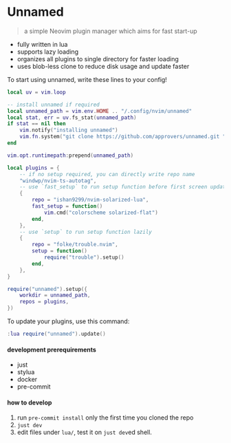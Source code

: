 # Unnamed

> a simple Neovim plugin manager which aims for fast start-up

- fully written in lua
- supports lazy loading
- organizes all plugins to single directory for faster loading
- uses blob-less clone to reduce disk usage and update faster

To start using unnamed, write these lines to your config!

```lua
local uv = vim.loop

-- install unnamed if required
local unnamed_path = vim.env.HOME .. "/.config/nvim/unnamed"
local stat, err = uv.fs_stat(unnamed_path)
if stat == nil then
    vim.notify("installing unnamed")
    vim.fn.system("git clone https://github.com/approvers/unnamed.git " .. unnamed_path)
end

vim.opt.runtimepath:prepend(unnamed_path)

local plugins = {
    -- if no setup required, you can directly write repo name
    "windwp/nvim-ts-autotag",
    -- use `fast_setup` to run setup function before first screen update
    {
        repo = "ishan9299/nvim-solarized-lua",
        fast_setup = function()
            vim.cmd("colorscheme solarized-flat")
        end,
    },
    -- use `setup` to run setup function lazily
    {
        repo = "folke/trouble.nvim",
        setup = function()
            require("trouble").setup()
        end,
    },
}

require("unnamed").setup({
    workdir = unnamed_path,
    repos = plugins,
})
```

To update your plugins, use this command:

```lua
:lua require("unnamed").update()
```

#### development prerequirements

- just
- stylua
- docker
- pre-commit

#### how to develop

1. run `pre-commit install` only the first time you cloned the repo
1. `just dev`
1. edit files under `lua/`, test it on `just dev`ed shell.
